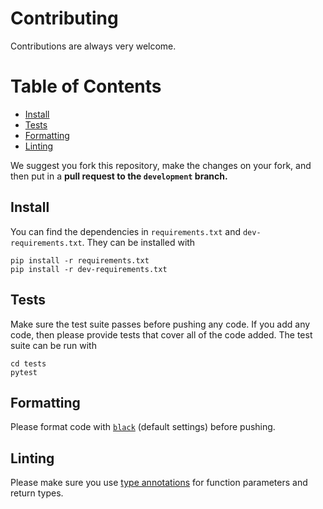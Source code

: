 # Contributing

Contributions are always very welcome.

[TOC]:#

# Table of Contents
- [Install](#install)
- [Tests](#tests)
- [Formatting](#formatting)
- [Linting](#linting)



We suggest you fork this repository, make the changes on your fork, and then put in a
**pull request to the `development` branch.**

## Install

You can find the dependencies in `requirements.txt` and `dev-requirements.txt`. They can
be installed with

```shell
pip install -r requirements.txt
pip install -r dev-requirements.txt
```

## Tests

Make sure the test suite passes before pushing any code. If you add any code, then please provide
tests that cover all of the code added. The test suite can be run with

```shell
cd tests
pytest
```

## Formatting

Please format code with [`black`][black] (default settings) before pushing.

## Linting

Please make sure you use [type annotations][types] for function parameters and return types.

[black]: https://github.com/psf/black
[types]: https://www.python.org/dev/peps/pep-0484/

